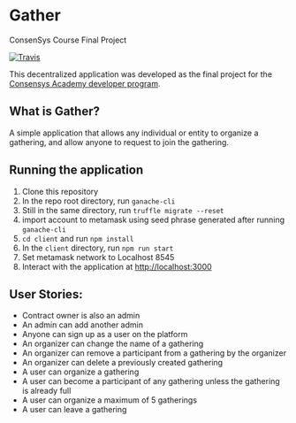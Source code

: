 # Gather

ConsenSys Course Final Project

[![Travis](https://travis-ci.org/dev-bootcamp-2019/final-project-elshaek.svg?branch=master)](https://travis-ci.org/dev-bootcamp-2019/final-project-elshaek)

This decentralized application was developed as the final project for the [Consensys Academy developer program](https://consensys.net/academy/).

## What is Gather?

A simple application that allows any individual or entity to organize a gathering, and allow anyone to request to join the gathering.

## Running the application
1. Clone this repository
2. In the repo root directory, run `ganache-cli`
3. Still in the same directory, run `truffle migrate --reset`
4. import account to metamask using seed phrase generated after running `ganache-cli`
5. `cd client` and run `npm install` 
6. In the `client` directory, run `npm run start` 
7. Set metamask network to Localhost 8545
8. Interact with the application at [http://localhost:3000](http://localhost:3000)

## User Stories:
- Contract owner is also an admin
- An admin can add another admin
- Anyone can sign up as a user on the platform
- An organizer can change the name of a gathering
- An organizer can remove a participant from a gathering by the organizer
- An organizer can delete a previously created gathering
- A user can organize a gathering
- A user can become a participant of any gathering unless the gathering is already full
- A user can organize a maximum of 5 gatherings
- A user can leave a gathering
